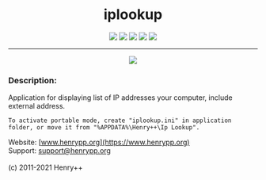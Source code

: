 <h1 align="center">iplookup</h1>

<p align="center">
	<a href="https://github.com/henrypp/iplookup/releases"><img src="https://img.shields.io/github/v/release/henrypp/iplookup?style=flat-square&include_prereleases&label=version" /></a>
	<a href="https://github.com/henrypp/iplookup/releases"><img src="https://img.shields.io/github/downloads/henrypp/iplookup/total.svg?style=flat-square" /></a>
	<a href="https://github.com/henrypp/iplookup/issues"><img src="https://img.shields.io/github/issues-raw/henrypp/iplookup.svg?style=flat-square&label=issues" /></a>
	<a href="https://github.com/henrypp/iplookup/graphs/contributors"><img src="https://img.shields.io/github/contributors/henrypp/iplookup?style=flat-square" /></a>
	<a href="https://github.com/henrypp/iplookup/blob/master/LICENSE"><img src="https://img.shields.io/github/license/henrypp/iplookup?style=flat-square" /></a>
</p>

-------

<p align="center">
	<img src="https://www.henrypp.org/images/iplookup.png?upd" />
</p>

### Description:
Application for displaying list of IP addresses your computer, include external address.

```
To activate portable mode, create "iplookup.ini" in application folder, or move it from "%APPDATA%\Henry++\Ip Lookup".
```

Website: [www.henrypp.org](https://www.henrypp.org)<br />
Support: support@henrypp.org<br />
<br />
(c) 2011-2021 Henry++
